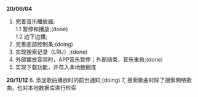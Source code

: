 **20/06/04**
1. 完善音乐播放器;  
    1.1 暂停和播放;(done)  
    1.2 边下边播;
2. 完善底部控制条;(doing)
3. 实现搜索记录（LRU）;(done)
4. 外部播放音频时，APP音乐暂停；外部结束，音乐重启;(done)
5. 实现下载功能，并存入本地数据库

**20/11/12**
6. 添加歌曲播放时的前台通知;(doing)
7, 搜索歌曲时除了搜索网络歌曲，也对本地数据库进行检索
